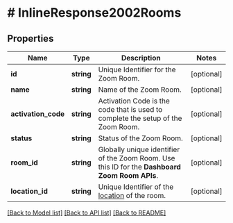 # # InlineResponse2002Rooms

## Properties

Name | Type | Description | Notes
------------ | ------------- | ------------- | -------------
**id** | **string** | Unique Identifier for the Zoom Room. | [optional] 
**name** | **string** | Name of the Zoom Room. | [optional] 
**activation_code** | **string** | Activation Code is the code that is used to complete the setup of the Zoom Room. | [optional] 
**status** | **string** | Status of the Zoom Room. | [optional] 
**room_id** | **string** | Globally unique identifier of the Zoom Room. Use this ID for the **Dashboard Zoom Room APIs**. | [optional] 
**location_id** | **string** | Unique Identifier of the [location](https://marketplace.zoom.us/docs/api-reference/zoom-api/rooms-location/listzrlocations) of the room. | [optional] 

[[Back to Model list]](../../README.md#documentation-for-models) [[Back to API list]](../../README.md#documentation-for-api-endpoints) [[Back to README]](../../README.md)


